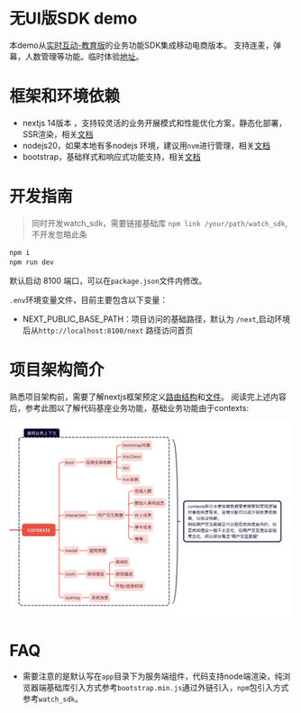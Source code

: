 # 无UI版SDK demo
本demo从[实时互动-教育版](https://cloud.tencent.com/product/lcic)的业务功能SDK集成移动电商版本。
支持连麦，弹幕，人数管理等功能。临时体验[地址](https://dev-class.qcloudclass.com/next/)。


# 框架和环境依赖
- nextjs 14版本 ，支持较灵活的业务开展模式和性能优化方案，静态化部署，SSR渲染，相关[文档](https://nextjs.org/docs)
- nodejs20，如果本地有多nodejs 环境，建议用`nvm`进行管理，相关[文档](https://github.com/nvm-sh/nvm) 
- bootstrap，基础样式和响应式功能支持，相关[文档](https://getbootstrap.com/docs/5.3/getting-started/introduction/)

# 开发指南
> 同时开发watch_sdk，需要链接基础库 `npm link /your/path/watch_sdk`,不开发忽略此条

```bash
npm i 
npm run dev
```
默认启动 8100 端口，可以在`package.json`文件内修改。

`.env`环境变量文件，目前主要包含以下变量：

- NEXT_PUBLIC_BASE_PATH：项目访问的基础路径，默认为 `/next`,启动环境后从`http://localhost:8100/next` 路径访问首页
  
# 项目架构简介

熟悉项目架构前，需要了解nextjs框架预定义[路由结构](https://nextjs.org/docs/app/building-your-application/routing/pages-and-layouts)和[文件](https://nextjs.org/docs/app/api-reference/file-conventions)。
阅读完上述内容后，参考此图以了解代码基座业务功能，基础业务功能由于contexts:

<img src='docs/contexts.png' />


# FAQ

- 需要注意的是默认写在`app`目录下为服务端组件，代码支持node端渲染，纯浏览器端基础库引入方式参考`bootstrap.min.js`通过外链引入，`npm`包引入方式参考`watch_sdk`。

